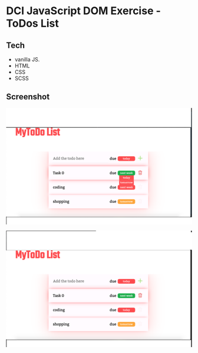 # DCI  JavaScript DOM Exercise - ToDos List

## Tech 
- vanilla JS. 
- HTML
- CSS
- SCSS

## Screenshot
![alt text](screenshot-1.png)

![alt text](screenshot-2.png)



